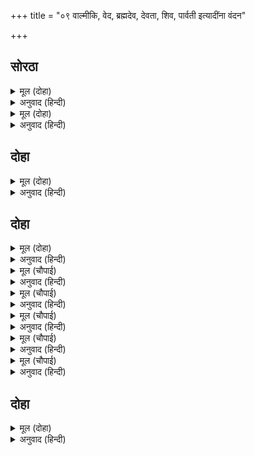 +++
title = "०९ वाल्मीकि, वेद, ब्रह्मदेव, देवता, शिव, पार्वती इत्यादींना वंदन"

+++


## सोरठा


<details><summary>मूल (दोहा)</summary>

बंदउँ मुनि पद कंजु रामायन जेहिं निरमयउ।  
सखर सुकोमल मंजु दोष रहित दूषन सहित॥ १४(घ)॥
</details>

<details><summary>अनुवाद (हिन्दी)</summary>

ज्यांनी रामायण रचले, त्या वाल्मीकी मुनींच्या चरणकमलांना मी वंदन करतो. त्यांची ही रचना खर (राक्षस) सहित असली, तरी ती खर (कठोर) नसून कोमल व सुंदर आहे. तसेच ती दूषण (राक्षस) सहित असली तरी दूषण (दोष) रहित आहे.॥ १४ (घ)॥
</details>

<details><summary>मूल (दोहा)</summary>

बंदउँ चारिउ बेद भव बारिधि बोहित सरिस।  
जिन्हहि न सपनेहुँ खेद बरनत रघुबर बिसद जसु॥ १४(ङ)॥
</details>

<details><summary>अनुवाद (हिन्दी)</summary>

जे संसारसागरातून पैलतीराला जाण्यासाठी नावेसारखे आहेत, त्या चारही वेदांना मी वंदन करतो. या वेदांना श्रीरामांच्या निर्मल यशाचे वर्णन करता करता आपण थकून जाऊ, असे स्वप्नातही वाटत नाही. (त्या वर्णनात वेद नेहमीच उत्साही असतात.)॥ १४ (ङ)॥
</details>

## दोहा


<details><summary>मूल (दोहा)</summary>

बंदउँ बिधि पद रेनु भव सागर जेहिं कीन्ह जहँ।  
संत सुधा ससि धेनु प्रगटे खल बिष बारुनी॥ १४(च)॥
</details>

<details><summary>अनुवाद (हिन्दी)</summary>

ज्यांनी हा भव-सागर बनविला, ज्याच्या एका बाजूला संतरूपी अमृत, चंद्रमा व कामधेनू निघाले आणि दुसऱ्या बाजूला दुष्ट मनुष्यरूपी विष आणि मदिरा उत्पन्न झाली, त्या ब्रह्मदेवांच्या चरण धुळीला मी वंदन करतो.॥
</details>

## दोहा


<details><summary>मूल (दोहा)</summary>

बिबुध बिप्र बुध ग्रह चरन बंदि कहउँ कर जोरि।  
होइ प्रसन्न पुरवहु सकल मंजु मनोरथ मोरि॥ १४(छ)॥
</details>

<details><summary>अनुवाद (हिन्दी)</summary>

देव, ब्राह्मण, पंडित व ग्रह या सर्वांच्या चरणी वंदन करून, हात जोडून मी विनवितो की, तुम्ही सर्वांनी प्रसन्न होऊन माझे सर्व उत्तम मनोरथ पूर्ण करा.॥ १४(छ)॥
</details>

<details><summary>मूल (चौपाई)</summary>

पुनि बंदउँ सारद सुरसरिता।  
जुगल पुनीत मनोहर चरिता॥  
मज्जन पान पाप हर एका।  
कहत सुनत एक हर अबिबेका॥
</details>

<details><summary>अनुवाद (हिन्दी)</summary>

त्यानंतर मी सरस्वती व गंगा यांना वंदन करतो. दोघीही पवित्र व मनोहर चरित्राच्या आहेत. एक (गंगा) स्नान केल्याने व पाणी प्याल्याने पापांचे हरण करते, तर दुसरी (सरस्वती) हिचे गुण व कीर्ती कथन केल्याने आणि श्रवण केल्याने अज्ञानाचा नाश करते.॥ १॥
</details>

<details><summary>मूल (चौपाई)</summary>

गुर पितु मातु महेस भवानी।  
प्रनवउँ दीनबंधु दिन दानी॥  
सेवक स्वामि सखा सिय पी के।  
हित निरुपधि सब बिधि तुलसी के॥
</details>

<details><summary>अनुवाद (हिन्दी)</summary>

श्रीमहेश व पार्वतीला मी प्रणाम करतो. ते माझे गुरू व माता-पिता आहेत, ते दीनबंधू व नित्य दान करणारे आहेत. ते सीतापती श्रीरामचंद्रांचे सेवक, स्वामी व सखा आहेत. तसेच मज तुलसीदासाचे सर्व प्रकारे खरे हित करणारे आहेत.॥ २॥
</details>

<details><summary>मूल (चौपाई)</summary>

कलि बिलोकि जग हित हर गिरिजा।  
साबर मंत्र जाल जिन्ह सिरिजा॥  
अनमिल आखर अरथ न जापू।  
प्रगट प्रभाउ महेस प्रतापू॥
</details>

<details><summary>अनुवाद (हिन्दी)</summary>

ज्यांनी कलियुगाचा प्रभाव पाहून जगाच्या हितासाठी शाबर-मंत्रसमूह रचले, ज्या मंत्रांच्या अक्षरांचा मेळ बसत नाही, नीट अर्थ लागत नाही व जपसुद्धा होत नाही, परंतु श्रीशिवांच्या प्रभावाने त्यांचा प्रत्यक्ष परिणाम मात्र दिसून येतो.॥ ३॥
</details>

<details><summary>मूल (चौपाई)</summary>

सो उमेस मोहि पर अनुकूला।  
करिहिं कथा मुद मंगल मूला॥  
सुमिरि सिवा सिव पाइ पसाऊ।  
बरनउँ रामचरित चित चाऊ॥
</details>

<details><summary>अनुवाद (हिन्दी)</summary>

ते उमेश माझ्यावर प्रसन्न होऊन, (श्रीरामांची) ही कथा आनंद आणि मंगल यांचे मूळ बनवितील. अशा प्रकारे पार्वती आणि शिव या दोघांचे स्मरण करून आणि त्यांचा प्रसाद मिळवून मी मोठॺा आवडीने श्रीरामचरित्राचे वर्णन करतो.॥ ४॥
</details>

<details><summary>मूल (चौपाई)</summary>

भनिति मोरि सिव कृपाँ बिभाती।  
ससि समाज मिलि मनहुँ सुराती॥  
जे एहि कथहि सनेह समेता।  
कहिहहिं सुनिहहिं समुझि सचेता॥  
होइहहिं राम चरन अनुरागी।  
कलि मल रहित सुमंगल भागी॥
</details>

<details><summary>अनुवाद (हिन्दी)</summary>

ज्याप्रमाणे तारागणांसह चंद्राबरोबर रात्र शोभते, त्याप्रमाणे माझी कविता श्रीशंकरांच्या कृपेमुळे शोभून दिसेल. जे ही कथा प्रेमाने व एकाग्रतेने समजून-उमजून वर्णन करतील किंवा ऐकतील, ते कलियुगाच्या पापांनी रहित होतील आणि सुंदर कल्याणाची प्राप्ती करून श्रीरामांच्या चरणांचे भक्त बनतील.॥ ५-६॥
</details>

## दोहा


<details><summary>मूल (दोहा)</summary>

सपनेहुँ साचेहुँ मोहि पर जौं हर गौरि पसाउ।  
तौ फुर होउ जो कहेउँ सब भाषा भनिति प्रभाउ॥ १५॥
</details>

<details><summary>अनुवाद (हिन्दी)</summary>

जर माझ्यावर श्रीशिव-पार्वती यांची स्वप्नातही खरोखर प्रसन्नता झाली, तर मी या प्राकृत भाषेतील कवितेचा जो प्रभाव सांगितला आहे, तो सर्व खरा होईल.॥ १५॥
</details>
